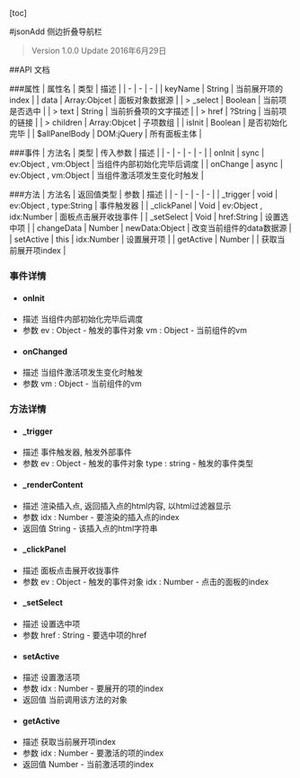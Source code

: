 [toc]

#jsonAdd 侧边折叠导航栏
> Version 1.0.0
> Update 2016年6月29日

##API 文档

###属性
| 属性名 | 类型 | 描述 |
| - | - | - |
| keyName | String | 当前展开项的index |
| data | Array:Objcet | 面板对象数据源 |
| > _select | Boolean | 当前项是否选中 |
| > text | String | 当前折叠项的文字描述 |
| > href | ?String | 当前项的链接 |
| > children | Array:Objcet | 子项数组 |
| isInit | Boolean | 是否初始化完毕 |
| $allPanelBody | DOM:jQuery | 所有面板主体 |

###事件
| 方法名 | 类型 | 传入参数 | 描述 |
| - | - | - | - |
| onInit | sync | ev:Object , vm:Object | 当组件内部初始化完毕后调度 |
| onChange | async | ev:Object , vm:Object | 当组件激活项发生变化时触发 |

###方法
| 方法名 | 返回值类型 | 参数 | 描述 |
| - | - | - | - |
| _trigger | void | ev:Object , type:String | 事件触发器 |
| _clickPanel | Void | ev:Object , idx:Number | 面板点击展开收拢事件 |
| _setSelect | Void | href:String | 设置选中项 |
| changeData | Number | newData:Object | 改变当前组件的data数据源 |
| setActive | this | idx:Number | 设置展开项 |
| getActive | Number |  | 获取当前展开项index |

### 事件详情
* #### onInit
+ 描述
当组件内部初始化完毕后调度
+ 参数
ev : Object - 触发的事件对象
vm : Object - 当前组件的vm

* #### onChanged
+ 描述
当组件激活项发生变化时触发
+ 参数
vm : Object - 当前组件的vm

### 方法详情
* #### _trigger
+ 描述
事件触发器, 触发外部事件
+ 参数
ev : Object - 触发的事件对象
type : string - 触发的事件类型

* #### _renderContent
+ 描述
渲染插入点, 返回插入点的html内容, 以html过滤器显示
+ 参数
idx : Number - 要渲染的插入点的index
+ 返回值
String - 该插入点的html字符串

* #### _clickPanel
+ 描述
面板点击展开收拢事件
+ 参数
ev : Object - 触发的事件对象
idx : Number - 点击的面板的index

* #### _setSelect
+ 描述
设置选中项
+ 参数
href : String - 要选中项的href

* #### setActive
+ 描述
设置激活项
+ 参数
idx : Number - 要展开的项的index
+ 返回值
当前调用该方法的对象

* #### getActive
+ 描述
获取当前展开项index
+ 参数
idx : Number - 要激活的项的index
+ 返回值
Number - 当前激活项的index
